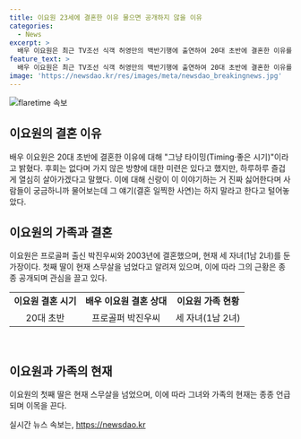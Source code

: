 ```yaml
---
title: 이요원 23세에 결혼한 이유 물으면 공개하지 않을 이유
categories:
  - News
excerpt: >
  배우 이요원은 최근 TV조선 식객 허영만의 백반기행에 출연하여 20대 초반에 결혼한 이유를 공개했다. 그녀는 그냥 타이밍이 좋았다며 후회는 없다고 밝혔고, 남편과의 결혼 사연을 언급하며 웃음 지었다. 이요원은 프로골퍼 출신 박진우씨와 2003년에 결혼하여 세 자녀를 두고 있으며, 그의 근황이 이목을 끌고 있다.
feature_text: >
  배우 이요원은 최근 TV조선 식객 허영만의 백반기행에 출연하여 20대 초반에 결혼한 이유를 공개했다. 그녀는 그냥 타이밍이 좋았다며 후회는 없다고 밝혔고, 남편과의 결혼 사연을 언급하며 웃음 지었다. 이요원은 프로골퍼 출신 박진우씨와 2003년에 결혼하여 세 자녀를 두고 있으며, 그의 근황이 이목을 끌고 있다.
image: 'https://newsdao.kr/res/images/meta/newsdao_breakingnews.jpg'
---
```


<p><img src="https://newsdao.kr/res/images/meta/newsdao_breakingnews.jpg" alt="flaretime 속보" /></p>

<h2 data-ke-size="size26">이요원의 결혼 이유</h2>

<p data-ke-size="size16">배우 이요원은 20대 초반에 결혼한 이유에 대해 "그냥 타이밍(Timing·좋은 시기)"이라고 밝혔다. 후회는 없다며 가지 않은 방향에 대한 미련은 있다고 했지만, 하루하루 즐겁게 열심히 살아가겠다고 말했다. 이에 대해 신랑이 이 이야기하는 거 진짜 싫어한다며 사람들이 궁금하니까 물어보는데 그 얘기(결혼 일찍한 사연)는 하지 말라고 한다고 털어놓았다.</p>

<h2 data-ke-size="size26">이요원의 가족과 결혼</h2>

<p data-ke-size="size16">이요원은 프로골퍼 출신 박진우씨와 2003년에 결혼했으며, 현재 세 자녀(1남 2녀)를 둔 가장이다. 첫째 딸이 현재 스무살을 넘었다고 알려져 있으며, 이에 따라 그의 근황은 종종 공개되며 관심을 끌고 있다.</p>

<table style="width: 100%;" data-ke-size="size16">
    <tbody>
        <tr>
            <td style="text-align: center; height: 17px;"><b>이요원 결혼 시기</b></td>
            <td style="text-align: center; height: 17px;"><b>배우 이요원 결혼 상대</b></td>
            <td style="text-align: center; height: 17px;"><b>이요원 가족 현황</b></td>
        </tr>
        <tr>
            <td style="text-align: center; height: 17px;">20대 초반</td>
            <td style="text-align: center; height: 17px;">프로골퍼 박진우씨</td>
            <td style="text-align: center; height: 17px;">세 자녀(1남 2녀)</td>
        </tr>
    </tbody>
</table>

<p data-ke-size="size16">&nbsp;</p>

<h2 data-ke-size="size26">이요원과 가족의 현재</h2>

<p data-ke-size="size16">이요원의 첫째 딸은 현재 스무살을 넘었으며, 이에 따라 그녀와 가족의 현재는 종종 언급되며 이목을 끈다.</p>
실시간 뉴스 속보는, <a href="https://newsdao.kr" rel="dofollow">https://newsdao.kr</a>



